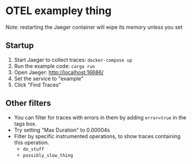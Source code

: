 # OTEL exampley thing

Note: restarting the Jaeger container will wipe its memory unless you set

## Startup

1. Start Jaeger to collect traces: `docker-compose up`
2. Run the example code: `cargo run`
3. Open Jaeger: <http://localhost:16686/>
4. Set the service to "example"
5. Click "Find Traces"

## Other filters

* You can filter for traces with errors in them by adding `error=true` in the tags box.
* Try setting "Max Duration" to 0.00004s
* Filter by specific instrumented operations, to show traces containing this operation.
  * `do_stuff`
  * `possibly_slow_thing`
